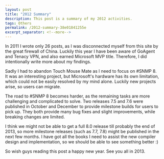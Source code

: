 ```yaml
---
layout: post
title: "2012 Summary"
description: This post is a summary of my 2012 activities.
tags: Others
permalink: /2012-summary-38e01841255e
excerpt_separator: <!--more-->
---
```

In 2011 I wrote only 26 posts, as I was disconnected myself from this site by the great firewall of China. Luckily this year I have been aware of GoAgent and Tenacy VPN, and also earned Microsoft MVP title. Therefore, I did intentionally write more about my findings.
<!--more-->

Sadly I had to abandon Touch Mouse Mate as I need to focus on #SNMP 8. It was an interesting project, but Microsoft's hardware has its own limitation, which could not be easily resolved by my mind alone. Luckily new projects arise, so users can migrate.

The road to #SNMP 8 becomes harder, as the remaining tasks are more challenging and complicated to solve. Two releases 7.5 and 7.6 were published in October and December to provide milestone builds for users to pick up. They both provide many bug fixes and slight improvements, while breaking changes are limited.

I think we might not be able to get a full 8.0 release till probably the end of 2013, so more milestone releases (such as 7.7, 7.8) might be published in the next few months. I have got all the books I need to assist the new compiler design and implementation, so we should be able to see something better :)

So wish guys reading this post a happy new year. See you all in 2013.
